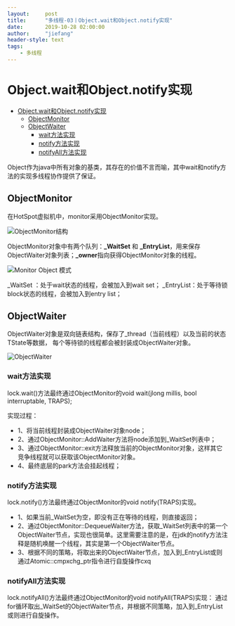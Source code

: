 ```yaml
---
layout:     post
title:      "多线程-03丨Object.wait和Object.notify实现"
date:       2019-10-28 02:00:00
author:     "jiefang"
header-style: text
tags:
    - 多线程
---
```

# Object.wait和Object.notify实现

* [Object.wait和Object.notify实现](#objectwait和objectnotify实现)
	* [ObjectMonitor](#objectmonitor)
	* [ObjectWaiter](#objectwaiter)
		* [wait方法实现](#wait方法实现)
		* [notify方法实现](#notify方法实现)
		* [notifyAll方法实现](#notifyall方法实现)

Object作为java中所有对象的基类，其存在的价值不言而喻，其中wait和notify方法的实现多线程协作提供了保证。
## ObjectMonitor
在HotSpot虚拟机中，monitor采用ObjectMonitor实现。

![ObjectMonitor结构](https://i.loli.net/2019/10/25/eGuv2bYpqSfX5yn.png)

ObjectMonitor对象中有两个队列：**_WaitSet** 和 **_EntryList**，用来保存ObjectWaiter对象列表；**_owner**指向获得ObjectMonitor对象的线程。

![Monitor Object 模式](https://s2.ax1x.com/2019/10/25/Kd1UFf.png)

_WaitSet ：处于wait状态的线程，会被加入到wait set；
_EntryList：处于等待锁block状态的线程，会被加入到entry list；

## ObjectWaiter
ObjectWaiter对象是双向链表结构，保存了_thread（当前线程）以及当前的状态TState等数据， 每个等待锁的线程都会被封装成ObjectWaiter对象。

![ObjectWaiter](https://s2.ax1x.com/2019/10/25/Kd1jpD.png)

### wait方法实现
lock.wait()方法最终通过ObjectMonitor的void wait(jlong millis, bool interruptable, TRAPS);

实现过程：
- 1、将当前线程封装成ObjectWaiter对象node；
- 2、通过ObjectMonitor::AddWaiter方法将node添加到_WaitSet列表中；
- 3、通过ObjectMonitor::exit方法释放当前的ObjectMonitor对象，这样其它竞争线程就可以获取该ObjectMonitor对象。
- 4、最终底层的park方法会挂起线程；

### notify方法实现
lock.notify()方法最终通过ObjectMonitor的void notify(TRAPS)实现。
- 1、如果当前_WaitSet为空，即没有正在等待的线程，则直接返回；
- 2、通过ObjectMonitor::DequeueWaiter方法，获取_WaitSet列表中的第一个ObjectWaiter节点，实现也很简单。这里需要注意的是，在jdk的notify方法注释是随机唤醒一个线程，其实是第一个ObjectWaiter节点。
- 3、根据不同的策略，将取出来的ObjectWaiter节点，加入到_EntryList或则通过Atomic::cmpxchg_ptr指令进行自旋操作cxq

### notifyAll方法实现
lock.notifyAll()方法最终通过ObjectMonitor的void notifyAll(TRAPS)实现：
通过for循环取出_WaitSet的ObjectWaiter节点，并根据不同策略，加入到_EntryList或则进行自旋操作。
